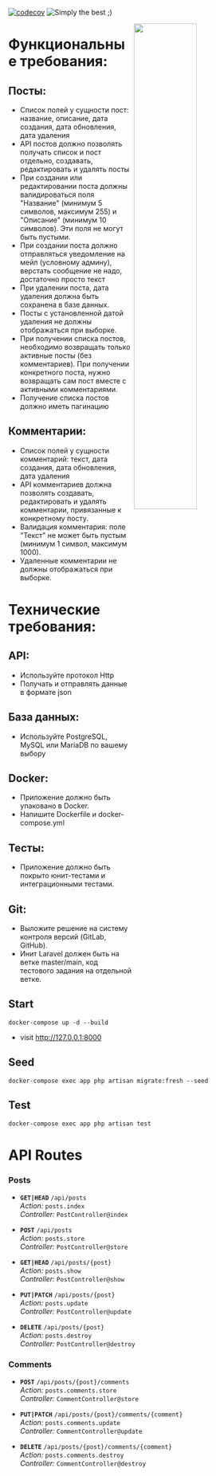 [![codecov](https://codecov.io/github/Wtanga/blog-api/branch/feature_blog_api/graph/badge.svg?token=I29PJOWGI7)](https://codecov.io/github/Wtanga/blog-api)
![Simply the best ;)](https://img.shields.io/badge/simply-the%20best%20%3B%29-orange)

<img align="right" width="50%" src="https://laravel.com/img/logotype.min.svg" alt="">

# Функциональные требования:
## Посты:
- Список полей у сущности пост: название, описание, дата создания, дата обновления, дата удаления
- API постов должно позволять получать список и пост отдельно, создавать, редактировать и удалять посты
- При создании или редактировании поста должны валидироваться поля "Название" (минимум 5 символов, максимум 255) и "Описание" (минимум 10 символов). Эти поля не могут быть пустыми.
- При создании поста должно отправляться уведомление на мейл (условному админу), верстать сообщение не надо, достаточно просто текст
- При удалении поста, дата удаления должна быть сохранена в базе данных.
- Посты с установленной датой удаления не должны отображаться при выборке. 
- При получении списка постов, необходимо возвращать только активные посты (без комментариев). При получении конкретного поста, нужно возвращать сам пост вместе с активными комментариями.
- Получение списка постов должно иметь пагинацию
## Комментарии:
- Список полей у сущности комментарий: текст, дата создания, дата обновления, дата удаления
- API комментариев должна позволять создавать, редактировать и удалять комментарии, привязанные к конкретному посту.
- Валидация комментария: поле "Текст" не может быть пустым (минимум 1 символ, максимум 1000).
- Удаленные комментарии не должны отображаться при выборке.
# Технические требования:
## API:
- Используйте протокол Http
- Получать и отправлять данные в формате json
## База данных:
- Используйте PostgreSQL, MySQL или MariaDB по вашему выбору
## Docker:
- Приложение должно быть упаковано в Docker.
- Напишите Dockerfile и docker-compose.yml
## Тесты:
 - Приложение должно быть покрыто юнит-тестами и интеграционными тестами.
## Git:
- Выложите решение на систему контроля версий (GitLab, GitHub).
- Инит Laravel должен быть на ветке master/main, код тестового задания на отдельной ветке.

## Start
`docker-compose up -d --build`
- visit http://127.0.0.1:8000

## Seed
`docker-compose exec app php artisan migrate:fresh --seed`

## Test
`docker-compose exec app php artisan test`

# API Routes

### Posts
- **`GET|HEAD`** `/api/posts`  
  _Action:_ `posts.index`  
  _Controller:_ `PostController@index`

- **`POST`** `/api/posts`  
  _Action:_ `posts.store`  
  _Controller:_ `PostController@store`

- **`GET|HEAD`** `/api/posts/{post}`  
  _Action:_ `posts.show`  
  _Controller:_ `PostController@show`

- **`PUT|PATCH`** `/api/posts/{post}`  
  _Action:_ `posts.update`  
  _Controller:_ `PostController@update`

- **`DELETE`** `/api/posts/{post}`  
  _Action:_ `posts.destroy`  
  _Controller:_ `PostController@destroy`

### Comments
- **`POST`** `/api/posts/{post}/comments`  
  _Action:_ `posts.comments.store`  
  _Controller:_ `CommentController@store`

- **`PUT|PATCH`** `/api/posts/{post}/comments/{comment}`  
  _Action:_ `posts.comments.update`  
  _Controller:_ `CommentController@update`

- **`DELETE`** `/api/posts/{post}/comments/{comment}`  
  _Action:_ `posts.comments.destroy`  
  _Controller:_ `CommentController@destroy`
